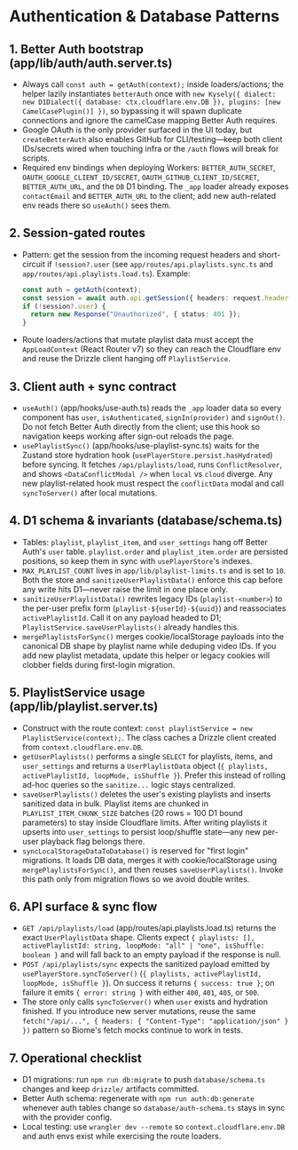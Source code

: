 # Authentication & Database Patterns

## 1. Better Auth bootstrap (app/lib/auth/auth.server.ts)
- Always call `const auth = getAuth(context);` inside loaders/actions; the helper lazily instantiates `betterAuth` once with `new Kysely({ dialect: new D1Dialect({ database: ctx.cloudflare.env.DB }), plugins: [new CamelCasePlugin()] })`, so bypassing it will spawn duplicate connections and ignore the camelCase mapping Better Auth requires.
- Google OAuth is the only provider surfaced in the UI today, but `createBetterAuth` also enables GitHub for CLI/testing—keep both client IDs/secrets wired when touching infra or the `/auth` flows will break for scripts.
- Required env bindings when deploying Workers: `BETTER_AUTH_SECRET`, `OAUTH_GOOGLE_CLIENT_ID/SECRET`, `OAUTH_GITHUB_CLIENT_ID/SECRET`, `BETTER_AUTH_URL`, and the `DB` D1 binding. The `_app` loader already exposes `contactEmail` and `BETTER_AUTH_URL` to the client; add new auth-related env reads there so `useAuth()` sees them.

## 2. Session-gated routes
- Pattern: get the session from the incoming request headers and short-circuit if `!session?.user` (see `app/routes/api.playlists.sync.ts` and `app/routes/api.playlists.load.ts`). Example:
  ```ts
  const auth = getAuth(context);
  const session = await auth.api.getSession({ headers: request.headers });
  if (!session?.user) {
    return new Response("Unauthorized", { status: 401 });
  }
  ```
- Route loaders/actions that mutate playlist data must accept the `AppLoadContext` (React Router v7) so they can reach the Cloudflare env and reuse the Drizzle client hanging off `PlaylistService`.

## 3. Client auth + sync contract
- `useAuth()` (app/hooks/use-auth.ts) reads the `_app` loader data so every component has `user`, `isAuthenticated`, `signIn(provider)` and `signOut()`. Do not fetch Better Auth directly from the client; use this hook so navigation keeps working after sign-out reloads the page.
- `usePlaylistSync()` (app/hooks/use-playlist-sync.ts) waits for the Zustand store hydration hook (`usePlayerStore.persist.hasHydrated`) before syncing. It fetches `/api/playlists/load`, runs `ConflictResolver`, and shows `<DataConflictModal />` when `local` vs `cloud` diverge. Any new playlist-related hook must respect the `conflictData` modal and call `syncToServer()` after local mutations.

## 4. D1 schema & invariants (database/schema.ts)
- Tables: `playlist`, `playlist_item`, and `user_settings` hang off Better Auth's `user` table. `playlist.order` and `playlist_item.order` are persisted positions, so keep them in sync with `usePlayerStore`'s indexes.
- `MAX_PLAYLIST_COUNT` lives in `app/lib/playlist-limits.ts` and is set to `10`. Both the store and `sanitizeUserPlaylistData()` enforce this cap before any write hits D1—never raise the limit in one place only.
- `sanitizeUserPlaylistData()` rewrites legacy IDs (`playlist-<number>`) to the per-user prefix form (`playlist-${userId}-${uuid}`) and reassociates `activePlaylistId`. Call it on any payload headed to D1; `PlaylistService.saveUserPlaylists()` already handles this.
- `mergePlaylistsForSync()` merges cookie/localStorage payloads into the canonical DB shape by playlist name while deduping video IDs. If you add new playlist metadata, update this helper or legacy cookies will clobber fields during first-login migration.

## 5. PlaylistService usage (app/lib/playlist.server.ts)
- Construct with the route context: `const playlistService = new PlaylistService(context);`. The class caches a Drizzle client created from `context.cloudflare.env.DB`.
- `getUserPlaylists()` performs a single `SELECT` for playlists, items, and `user_settings` and returns a `UserPlaylistData` object (`{ playlists, activePlaylistId, loopMode, isShuffle }`). Prefer this instead of rolling ad-hoc queries so the `sanitize...` logic stays centralized.
- `saveUserPlaylists()` deletes the user's existing playlists and inserts sanitized data in bulk. Playlist items are chunked in `PLAYLIST_ITEM_CHUNK_SIZE` batches (20 rows = 100 D1 bound parameters) to stay inside Cloudflare limits. After writing playlists it upserts into `user_settings` to persist loop/shuffle state—any new per-user playback flag belongs there.
- `syncLocalStorageDataToDatabase()` is reserved for "first login" migrations. It loads DB data, merges it with cookie/localStorage using `mergePlaylistsForSync()`, and then reuses `saveUserPlaylists()`. Invoke this path only from migration flows so we avoid double writes.

## 6. API surface & sync flow
- `GET /api/playlists/load` (app/routes/api.playlists.load.ts) returns the exact `UserPlaylistData` shape. Clients expect `{ playlists: [], activePlaylistId: string, loopMode: "all" | "one", isShuffle: boolean }` and will fall back to an empty payload if the response is null.
- `POST /api/playlists/sync` expects the sanitized payload emitted by `usePlayerStore.syncToServer()` (`{ playlists, activePlaylistId, loopMode, isShuffle }`). On success it returns `{ success: true }`; on failure it emits `{ error: string }` with either `400`, `401`, `405`, or `500`.
- The store only calls `syncToServer()` when `user` exists and hydration finished. If you introduce new server mutations, reuse the same `fetch("/api/...", { headers: { "Content-Type": "application/json" } })` pattern so Biome's fetch mocks continue to work in tests.

## 7. Operational checklist
- D1 migrations: run `npm run db:migrate` to push `database/schema.ts` changes and keep `drizzle/` artifacts committed.
- Better Auth schema: regenerate with `npm run auth:db:generate` whenever auth tables change so `database/auth-schema.ts` stays in sync with the provider config.
- Local testing: use `wrangler dev --remote` so `context.cloudflare.env.DB` and auth envs exist while exercising the route loaders.
